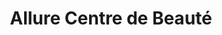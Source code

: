 ---
title: "Allure Centre de Beauté"
url: /la-valette-du-var/allure-centre-de-beaute/
shop: beauté
---